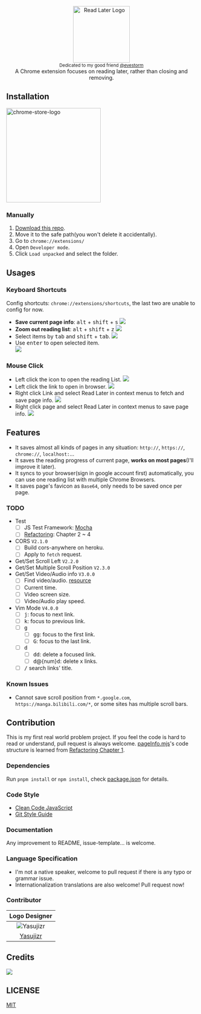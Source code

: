 <p align="center">
  <img src="assets/images/logotype.png" alt="Read Later Logo" height="150px"><br>
  <sub>Dedicated to my good friend <a href="https://github.com/evestorm">@evestorm</a></sub><br>
  A Chrome extension focuses on reading later, rather than closing and removing.
</p>

## Installation
<a href="https://chrome.google.com/webstore/detail/fbmfcfkokefgbmfcjahdmomlifclekib/">
  <img src="assets/images/chrome-store-logo.png" width="250px" alt="chrome-store-logo">
</a>

### Manually
1. [Download this repo](https://github.com/willbchang/chrome-read-later/releases/latest).
2. Move it to the safe path(you won't delete it accidentally).
3. Go to `chrome://extensions/`
4. Open `Developer mode`.
5. Click `Load unpacked` and select the folder.

## Usages
### Keyboard Shortcuts
Config shortcuts: `chrome://extensions/shortcuts`, the last two are unable to config for now.
- **Save current page info**: <kbd>alt</kbd> + <kbd>shift</kbd> + <kbd>s</kbd>
  ![](assets/images/shortcut-save-page.gif)
- **Zoom out reading list**: <kbd>alt</kbd> + <kbd>shift</kbd> + <kbd>z</kbd>
  ![](assets/images/shortcut-zoom-out-reading-list.gif)
- Select items by <kbd>tab</kbd> and <kbd>shift</kbd> + <kbd>tab</kbd>.
  ![](assets/images/shortcut-tab-select-reading-item.gif)
- Use <kbd>enter</kbd> to open selected item.<br>
  ![](assets/images/shortcut-open-selected-reading-item.gif)

### Mouse Click
- Left click the icon to open the reading List.
  ![](assets/images/click-icon-to-open-reading-list.gif)
- Left click the link to open in browser.
  ![](assets/images/click-link-to-open-reading-item.gif)
- Right click Link and select Read Later in context menus to fetch and save page info.
  ![](assets/images/right-click-link-to-save.gif)
- Right click page and select Read Later in context menus to save page info.
  ![](assets/images/right-lick-page-to-save.gif)



## Features
- It saves almost all kinds of pages in any situation: `http://`, `https://`, `chrome://`, `localhost:`...
- It saves the reading progress of current page, **works on most pages**(I'll improve it later).
- It syncs to your browser(sign in google account first) automatically, you can use one reading list with multiple Chrome Browsers.
- It saves page's favicon as `Base64`, only needs to be saved once per page.

### TODO
- Test
  - [ ] JS Test Framework: [Mocha](https://mochajs.org)
  - [ ] [Refactoring](https://learning.oreilly.com/library/view/refactoring-improving-the/9780134757681): Chapter 2 ~ 4
- CORS `V2.1.0`
  - [ ] Build cors-anywhere on heroku.
  - [ ] Apply to `fetch` request. 
- Get/Set Scroll Left `V2.2.0`
- Get/Set Multiple Scroll Position `V2.3.0`
- Get/Set Video/Audio info `V3.0.0`
  - [ ] Find video/audio. [resource](https://github.com/igrigorik/videospeed/blob/master/inject.js)
  - [ ] Current time.
  - [ ] Video screen size.
  - [ ] Video/Audio play speed.
- Vim Mode `V4.0.0`
  - [ ] <kbd>j</kbd>: focus to next link.
  - [ ] <kbd>k</kbd>: focus to previous link.
  - [ ] <kbd>g</kbd>
    - [ ] <kbd>gg</kbd>: focus to the first link.
    - [ ] <kbd>G</kbd>: focus to the last link.
  - [ ] <kbd>d</kbd>
    - [ ] <kbd>dd</kbd>: delete a focused link.
    - [ ] <kbd>d</kbd>@{num}<kbd>d</kbd>: delete x links.
  - [ ] <kbd>/</kbd> search links' title.

### Known Issues
- Cannot save scroll position from `*.google.com`, `https://manga.bilibili.com/*`, or some sites has multiple scroll bars.

## Contribution
This is my first real world problem project. If you feel the code is hard to read or understand, pull request is always welcome.
[pageInfo.mjs](https://github.com/willbchang/chrome-read-later/blob/master/modules/pageInfo.mjs)'s code structure is learned from [Refactoring Chapter 1](https://learning.oreilly.com/library/view/refactoring-improving-the/9780134757681/).

### Dependencies
Run `pnpm install` or `npm install`, check [package.json](https://github.com/willbchang/chrome-read-later/blob/master/package.json#L22) for details. 

### Code Style
- [Clean Code JavaScript](https://github.com/ryanmcdermott/clean-code-javascript#introduction)
- [Git Style Guide](https://udacity.github.io/git-styleguide/)

### Documentation
Any improvement to README, issue-template... is welcome.

### Language Specification
- I'm not a native speaker, welcome to pull request if there is any typo or grammar issue.
- Internationalization translations are also welcome! Pull request now!

### Contributor
|                              Logo Designer                              |
| :---------------------------------------------------------------------: |
| ![Yasujizr](https://avatars0.githubusercontent.com/u/36993664?s=88&v=4) |
|                 [Yasujizr](https://github.com/Yasujizr)                 |

## Credits
[![](assets/images/ezgif-logo.png)](https://ezgif.com/)

## LICENSE
[MIT](LICENSE)
